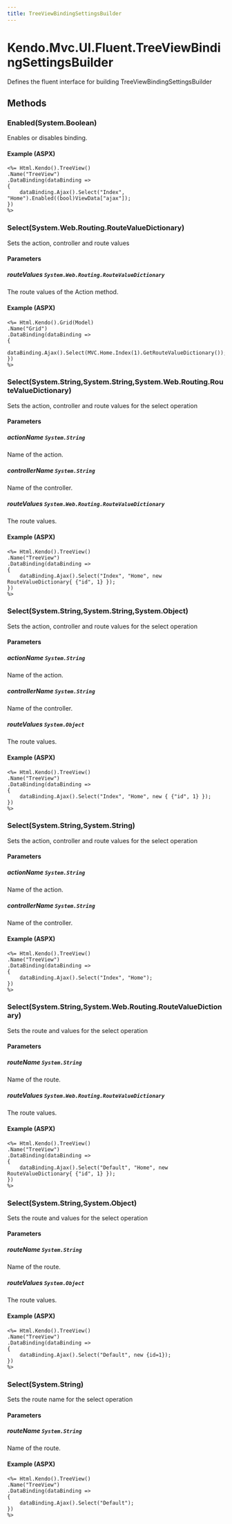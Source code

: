 ```yaml
---
title: TreeViewBindingSettingsBuilder
---
```


# Kendo.Mvc.UI.Fluent.TreeViewBindingSettingsBuilder
Defines the fluent interface for building TreeViewBindingSettingsBuilder




## Methods


### Enabled(System.Boolean)
Enables or disables binding.




#### Example (ASPX)
    <%= Html.Kendo().TreeView()
    .Name("TreeView")
    .DataBinding(dataBinding =>
    {
        dataBinding.Ajax().Select("Index", "Home").Enabled((bool)ViewData["ajax"]);
    })
    %>


### Select(System.Web.Routing.RouteValueDictionary)
Sets the action, controller and route values


#### Parameters

##### routeValues `System.Web.Routing.RouteValueDictionary`
The route values of the Action method.




#### Example (ASPX)
    <%= Html.Kendo().Grid(Model)
    .Name("Grid")
    .DataBinding(dataBinding =>
    {
        dataBinding.Ajax().Select(MVC.Home.Index(1).GetRouteValueDictionary());
    })
    %>


### Select(System.String,System.String,System.Web.Routing.RouteValueDictionary)
Sets the action, controller and route values for the select operation


#### Parameters

##### actionName `System.String`
Name of the action.

##### controllerName `System.String`
Name of the controller.

##### routeValues `System.Web.Routing.RouteValueDictionary`
The route values.




#### Example (ASPX)
    <%= Html.Kendo().TreeView()
    .Name("TreeView")
    .DataBinding(dataBinding =>
    {
        dataBinding.Ajax().Select("Index", "Home", new RouteValueDictionary{ {"id", 1} });
    })
    %>


### Select(System.String,System.String,System.Object)
Sets the action, controller and route values for the select operation


#### Parameters

##### actionName `System.String`
Name of the action.

##### controllerName `System.String`
Name of the controller.

##### routeValues `System.Object`
The route values.




#### Example (ASPX)
    <%= Html.Kendo().TreeView()
    .Name("TreeView")
    .DataBinding(dataBinding =>
    {
        dataBinding.Ajax().Select("Index", "Home", new { {"id", 1} });
    })
    %>


### Select(System.String,System.String)
Sets the action, controller and route values for the select operation


#### Parameters

##### actionName `System.String`
Name of the action.

##### controllerName `System.String`
Name of the controller.




#### Example (ASPX)
    <%= Html.Kendo().TreeView()
    .Name("TreeView")
    .DataBinding(dataBinding =>
    {
        dataBinding.Ajax().Select("Index", "Home");
    })
    %>


### Select(System.String,System.Web.Routing.RouteValueDictionary)
Sets the route and values for the select operation


#### Parameters

##### routeName `System.String`
Name of the route.

##### routeValues `System.Web.Routing.RouteValueDictionary`
The route values.




#### Example (ASPX)
    <%= Html.Kendo().TreeView()
    .Name("TreeView")
    .DataBinding(dataBinding =>
    {
        dataBinding.Ajax().Select("Default", "Home", new RouteValueDictionary{ {"id", 1} });
    })
    %>


### Select(System.String,System.Object)
Sets the route and values for the select operation


#### Parameters

##### routeName `System.String`
Name of the route.

##### routeValues `System.Object`
The route values.




#### Example (ASPX)
    <%= Html.Kendo().TreeView()
    .Name("TreeView")
    .DataBinding(dataBinding =>
    {
        dataBinding.Ajax().Select("Default", new {id=1});
    })
    %>


### Select(System.String)
Sets the route name for the select operation


#### Parameters

##### routeName `System.String`
Name of the route.




#### Example (ASPX)
    <%= Html.Kendo().TreeView()
    .Name("TreeView")
    .DataBinding(dataBinding =>
    {
        dataBinding.Ajax().Select("Default");
    })
    %>



